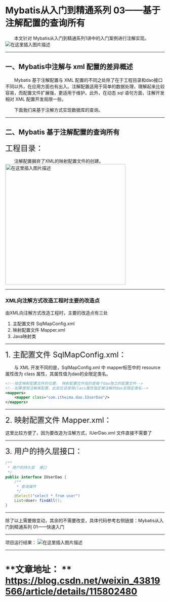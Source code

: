 # Mybatis从入门到精通系列 03——基于注解配置的查询所有
  本文针对 Mybatis从入门到精通系列1讲中的入门案例进行注解实现。 <img src="https://img-blog.csdnimg.cn/20210417214428523.png#pic_center" alt="在这里插入图片描述"/>

---


## 一、Mybatis中注解与 xml 配置的差异概述

  Mybatis 基于注解配置与 XML 配置的不同之处除了在于工程目录和dao接口不同以外，在应用方面也有出入。注解配置适用于简单的数据处理，理解起来比较容易，而配置文件扩展强，更适用于维护。此外，在动态 sql 语句方面，注解开发相对 XML 配置开发局限一些。

  下面我们来基于注解方式实现数据库的查询。

---


## 二、Mybatis 基于注解配置的查询所有

<font size="5">工程目录：</font>

  注解配置摒弃了XML的映射配置文件的创建。   <img src="https://img-blog.csdnimg.cn/20210417215232639.png?#pic_left" alt="在这里插入图片描述" width="380"/>

---


### XML向注解方式改造工程时主要的改造点

由XML向注解方式改造工程时，主要的改造点有三处
1. 主配置文件 SqlMapConfig.xml
1. 映射配置文件 Mapper.xml
1. Java映射类
---


<font size="5">1. 主配置文件 SqlMapConfig.xml：</font>

  与 XML 开发不同的是，SqlMapConfig.xml 中 mapper标签中的 resource 属性改为 class 属性，其属性值为dao的全限定类名。

```xml
<!--指定映射配置文件的位置， 映射配置文件指的是每个dao独立的配置文件-->
<!--如果使用注解来配置，此处应该使用class属性指定被注解的dao全限定类名-->
<mappers>
    <mapper class="com.itheima.dao.IUserDao"/>
</mappers>

```

---


<font size="5">2. 映射配置文件 Mapper.xml：</font>

这里比较方便了，因为要改造为注解方式，IUerDao.xml 文件直接不需要了

---


<font size="5">3. 用户的持久层接口：</font>

```java
/**
 * 用户的持久层  接口
 */
public interface IUserDao {
    /**
     * 查询操作
     */
    @Select("select * from user")
    List<User> findAll();
}

```

---


除了以上需要做变动，其余的不需要改变，具体代码参考右侧链接：Mybatis从入门到精通系列 01——快速入门</a>

---


项目运行结果： <img src="https://img-blog.csdnimg.cn/20210417222043453.png?" alt="在这里插入图片描述"/>

---

# **文章地址： **    https://blog.csdn.net/weixin_43819566/article/details/115802480